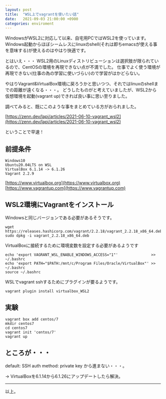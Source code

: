 ```yaml
---
layout: post
title:  "WSL上でvagrantを使いたい話"
date:   2021-09-03 21:00:00 +0900
categories: enviroment
---
```


WindowsがWSL2に対応して以来、自宅用PCではWSL2を使っています。
Windows起動からほぼシームレスにlinuxのshell(それは即ちemacsが使える事を意味する)が使えるのはやはり快適です。

とはいえ・・・
WSL2用のLinuxディストリビューションは選択肢が限られているので、CentOSの環境を再現できない点が不満でした。
仕事でよく使う環境が再現できない(仕事の為の学習に使いづらい)ので学習がはかどらない。  

やはりVagrant&VirtualBox環境に戻ろうかと思いつつ、それではlinuxのshellまでの距離が遠くなる・・・。
どうしたものがと考えていましたが、WSL2から仮想環境を起動(vagrant up)できれば良い事に思い至りました。  

調べてみると、既にこのような事をまとめている方がおられました。

[https://zenn.dev/lapi/articles/2021-06-10-vagrant_wsl2](https://zenn.dev/lapi/articles/2021-06-10-vagrant_wsl2)

ということで早速！


## 前提条件

```
Windows10
Ubuntu20.04LTS on WSL
VirtualBox 6.1.14 -> 6.1.26
Vagrant 2.2.9
```

[https://www.virtualbox.org](https://www.virtualbox.org)
[https://www.vagrantup.com](https://www.vagrantup.com)

## WSL2環境にVagrantをインストール

Windowsと同じバージョンである必要があるそうです。

```
wget https://releases.hashicorp.com/vagrant/2.2.18/vagrant_2.2.18_x86_64.deb
sudo dpkg -i vagrant_2.2.18_x86_64.deb
```

VirtualBoxに接続するために環境変数を設定する必要があるようです

```
echo 'export VAGRANT_WSL_ENABLE_WINDOWS_ACCESS="1"'               >> ~/.bashrc
echo 'export PATH="$PATH:/mnt/c/Program Files/Oracle/VirtualBox"' >> ~/.bashrc
source ~/.bashrc
```

WSLでvagrant sshするためにプラグインが要るようです。
```
vagrant plugin install virtualbox_WSL2
```

## 実験

```
vagrant box add centos/7
mkdir centos7
cd centos7
vagrant init 'centos/7'
vagrant up
```

## ところが・・・

default: SSH auth method: private key
から進まない・・・。  

-> VirtualBoxを6.1.14から6.1.26にアップデートしたら解決。

---

以上。

